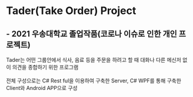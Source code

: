 # Tader(Take Order) Project 
## - 2021 우송대학교 졸업작품(코로나 이슈로 인한 개인 프로젝트)

Tader는 어떤 그룹안에서 식사, 음료 등을 주문을 하려고 할 때 대화나 다른 메신저 없이 의견을 종합하기 위한 프로그램<br><br>
전체 구성으로는 C# Rest ful을 이용하여 구축한 Server, C# WPF를 통해 구축한 Client와 Android APP으로 구성


